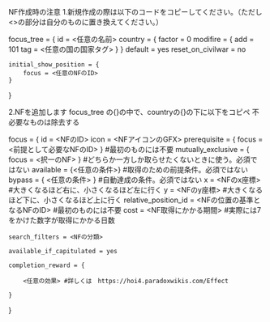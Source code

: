 NF作成時の注意
1.新規作成の際は以下のコードをコピーしてください。（ただし<>の部分は自分のものに置き換えてください。）

focus_tree = {
    id = <任意の名前>
    country = {
        factor = 0
        modifire = {
            add = 101
            tag = <任意の国の国家タグ>
        }
    }
    default = yes
	reset_on_civilwar = no

	initial_show_position = {
		focus = <任意のNFのID>
	}
}

2.NFを追加します
focus_tree の{}の中で、countryの{}の下に以下をコピペ
不必要なものは除去する

focus = {
    id = <NFのID>
    icon = <NFアイコンのGFX>
    prerequisite = { focus = <前提として必要なNFのID> } #最初のものには不要
    mutually_exclusive = { focus = <択一のNF> } #どちらか一方しか取らせたくないときに使う。必須ではない
	available = {<任意の条件>} #取得のための前提条件。必須ではない
    bypass = { <任意の条件> } #自動達成の条件。必須ではない
    x = <NFのx座標> #大きくなるほど右に、小さくなるほど左に行く
    y = <NFのy座標> #大きくなるほど下に、小さくなるほど上に行く
    relative_position_id = <NFの位置の基準となるNFのID> #最初のものには不要
    cost = <NF取得にかかる期間> #実際には7をかけた数字が取得にかかる日数

    search_filters = <NFの分類>

    available_if_capitulated = yes

    completion_reward = {

        <任意の効果> #詳しくは　https://hoi4.paradoxwikis.com/Effect

    }
}
